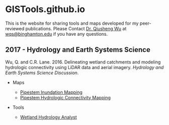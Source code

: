 # GISTools.github.io
This is the website for sharing tools and maps developed for my peer-reviewed publications. Please Contact <a href="http://wetlands.io/">Dr. Qiusheng Wu</a> at <a href="mailto:wqs@binghamton.edu">wqs@binghamton.edu</a> if you have any questions.

## 2017 - Hydrology and Earth Systems Science
Wu, Q. and C.R. Lane. 2016. Delineating wetland catchments and modeling hydrologic connectivity using LiDAR data and aerial imagery. *Hydrology and Earth Systems Science Discussion*.

* Maps

  + [Pipestem Inundation Mapping](http://wetlands.io/maps/inundation.html)
  + [Pipestem Hydrologic Connectivity Mapping](http://wetlands.io/maps/connectivity.html)

* Tools

  + [Wetland Hydrology Analyst](https://goo.gl/forms/6Oy0uWODT6YtSisI2)

